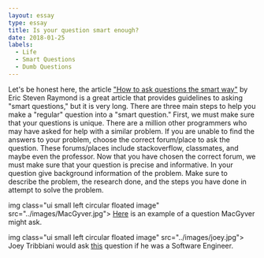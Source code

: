 ```yaml
---
layout: essay
type: essay
title: Is your question smart enough?
date: 2018-01-25
labels:
  - Life
  - Smart Questions
  - Dumb Questions
---
```


Let's be honest here, the article <a href="http://www.catb.org/esr/faqs/smart-questions.html">"How to ask questions the smart way"</a> by Eric Steven Raymond is a great article that provides guidelines to asking "smart questions," but it is very long. There are three main steps to help you make a "regular" question into a "smart question." First, we must make sure that your questions is unique. There are a million other programmers who may have asked for help with a similar problem. If you are unable to find the answers to your problem, choose the correct forum/place to ask the question. These forums/places include stackoverflow, classmates, and maybe even the professor. Now that you have chosen the correct forum, we must make sure that your question is precise and informative. In your question give background information of the problem. Make sure to describe the problem, the research done, and the steps you have done in attempt to solve the problem. 

img class="ui small left circular floated image" src="../images/MacGyver.jpg">
<a href="https://stackoverflow.com/questions/11227809/why-is-it-faster-to-process-a-sorted-array-than-an-unsorted-array">Here</a> is an example of a question MacGyver might ask.



img class="ui small left circular floated image" src="../images/joey.jpg">
Joey Tribbiani would ask <a href="https://stackoverflow.com/questions/34733505/how-to-print-to-console-using-javascript">this</a> question if he was a Software Engineer. 

